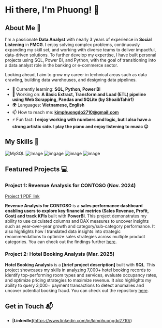 # Hi there, I'm Phuong! 👋

## About Me 🚀

I'm a passionate **Data Analyst** with nearly 3 years of experience in **Social Listening** in **FMCG**. I enjoy solving complex problems, continuously expanding my skill set, and working with diverse teams to deliver impactful, data-driven solutions. To further develop my expertise, I have built personal projects using SQL, Power BI, and Python, with the goal of transitioning into a data analyst role in the banking or e-commerce sector.

Looking ahead, I aim to grow my career in technical areas such as data crawling, building data warehouses, and designing data pipelines.

- 🌱 Currently learning: **SQL, Python, Power BI**
- 🔭 Working on: **A Basic Extract, Transform and Load (ETL) pipeline using Web Scrapping, Pandas and SQLite (by ShoaibTahir1)**
- 🌍 Languages: **Vietnamese, English**
- 📫 How to reach me: **kimphuongdo2710@gmail.com**
- ⚡ Fun fact: **I enjoy working with numbers and logic, but I also have a strong artistic side. I play the piano and enjoy listening to music :wink:**

## My Skills 🧠

![MySQL](https://img.shields.io/badge/MySQL-005C84?style=for-the-badge&logo=mysql&logoColor=white)
![Image](https://img.shields.io/badge/PowerBI-F2C811?style=for-the-badge&logo=Power%20BI&logoColor=white)
![imgage](https://img.shields.io/badge/Dataiku-2AB1AC?style=for-the-badge&logo=dataiku&logoColor=white)
![image](https://img.shields.io/badge/-Hackerrank-2EC866?style=for-the-badge&logo=HackerRank&logoColor=white)
![image](https://img.shields.io/badge/Google%20Analytics-E37400?style=for-the-badge&logo=google%20analytics&logoColor=white)

## Featured Projects 💻

### Project 1: Revenue Analysis for CONTOSO (Nov. 2024)

[Project 1 PDF link](asset/Phuong_Contoso_PowerBI_dashboard.pdf)

**Revenue Analysis for CONTOSO** is a **sales performance dashboard enabling users to explore key financial metrics (Sales Revenue, Profit, Cost) and track KPIs** built with **PowerBI**. This project demonstrates my ability to use calculated columns and DAX measures to uncover insights such as year-over-year growth and category/sub-category performance. It also highlights how I translated data insights into strategic recommendations to optimize sales strategies across multiple product categories. You can check out the findings further [here](asset/Phuong_Contoso_Revenue_Analysis.pdf).

### Project 2: Hotel Booking Analysis (Mar. 2025)

**Hotel Booking Analysis** is a **[brief project description]** built with **SQL**. This project showcases my skills in analyzing 7,000+ hotel booking records to identify top-performing room types and services, evaluate occupancy rates, and optimize pricing strategies to maximize revenue. It also highlights my ability to query 3,000+ payment transactions to detect anomalies and uncover potential booking fraud. You can check out the repository [here](https://github.com/kimphuongdo2710/PortfolioProject-2025/blob/main/hotel_revenue_10Mar25.sql).

## Get in Touch 📬

- **[LinkedIn]**(https://www.linkedin.com/in/kimphuongdo2710/)


